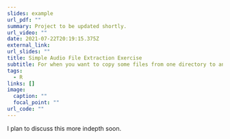 ```yaml
---
slides: example
url_pdf: ""
summary: Project to be updated shortly.
url_video: ""
date: 2021-07-22T20:19:15.375Z
external_link: 
url_slides: ""
title: Simple Audio File Extraction Exercise
subtitle: For when you want to copy some files from one directory to another
tags:
  - R
links: []
image:
  caption: ""
  focal_point: ""
url_code: ""
---
```

I plan to discuss this more indepth soon.
